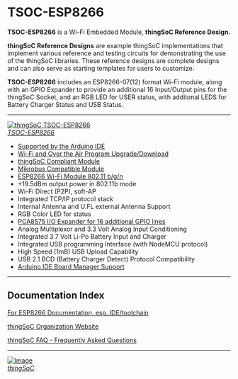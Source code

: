 # TSOC-ESP8266

**TSOC-ESP8266** is a Wi-Fi Embedded Module, **thingSoC Reference Design.** 

**thingSoC Reference Designs** are example thingSoC implementations that implement
various reference and testing circuits for demonstrating the use of the thingSoC libraries.
These reference designs are complete designs and can also serve as starting templates for users to customize.

**TSOC-ESP8266** includes an ESP8266-07(12) format Wi-Fi module, 
along with an GPIO Expander to provide an additional 16 Input/Output pins for the thingSoC Socket,
and an RGB LED for USER status, with additonal LEDS for Battery Charger Status and USB Status.

---------------------------------------

[![thingSoC TSOC-ESP8266](http://patternagents.github.io/img/projects/TSOC-ESP8266/TSOC-ESP8266_top.png)  
*TSOC-ESP8266*](https://github.com/PatternAgents/TSOC-ESP8266)

* [Supported by the Arduino IDE](https://www.arduino.cc/) 
* [Wi-Fi and Over the Air Program Upgrade/Download](https://github.com/esp8266/Arduino/blob/master/doc/ota_updates/ota_updates.md)
* [thingSoC Compliant Module](http://www.thingsoc.com)
* [Mikrobus Compatible Module](http://www.mikroe.com/mikrobus/) 
* [ESP8266 Wi-Fi Module 802.11 b/g/n](https://github.com/esp8266/Arduino)
* +19.5dBm output power in 802.11b mode
* Wi-Fi Direct (P2P), soft-AP
* Integrated TCP/IP protocol stack
* Internal Antenna and U.FL external Antenna Support
* RGB Color LED for status
* [PCA8575 I/O Expander for 16 additional GPIO lines](http://www.nxp.com/documents/data_sheet/PCA8575.pdf)
* Analog Multiplexor and 3.3 Volt Analog Input Conditioning
* Integrated 3.7 Volt Li-Po Battery Input and Charger
* Integrated USB programming Interface (with NodeMCU protocol)
* High Speed (1mB) USB Upload Capability
* USB 2.1 BCD (Battery Charger Detect) Protocol Compatibility
* [Arduino IDE Board Manager Support](https://github.com/PatternAgents/Arduino_Boards)

---------------------------------------

## Documentation Index <a name="documentation_index"/>

[For ESP8266 Documentation, esp. IDE/toolchain](https://github.com/esp8266/Arduino)

[thingSoC Organization Website](http://thingSoC.github.io)

[thingSoC FAQ - Frequently Asked Questions](http://thingsoc.github.io/support/faq.html)

---------------------------------------

[![Image](http://thingsoc.github.io/img/projects/thingSoC/thingSoC_thumb.png?raw=true)  
*thingSoC*](http://thingsoc.github.io)
